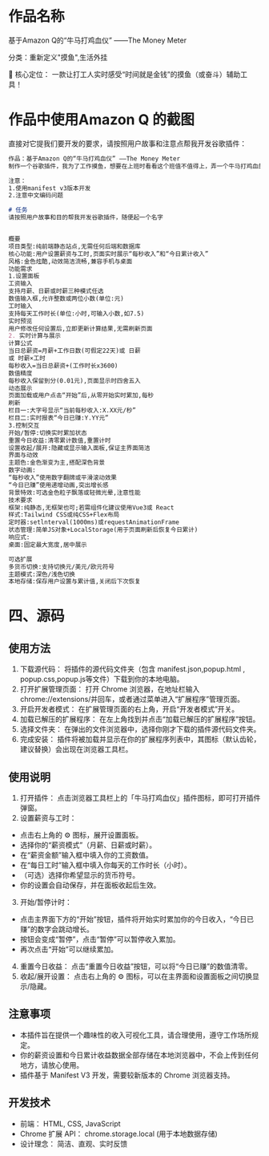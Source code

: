 # 作品名称
基于Amazon Q的“牛马打鸡血仪” ——The Money Meter

分类：重新定义"摸鱼",生活外挂


📌 核心定位： 一款让打工人实时感受“时间就是金钱”的摸鱼（或奋斗）辅助工具！


# 作品中使用Amazon Q 的截图
直接对它提我们要开发的要求，请按照用户故事和注意点帮我开发谷歌插件：
```md
作品：基于Amazon Q的“牛马打鸡血仪” ——The Money Meter
制作一个谷歌插件，我为了工作摸鱼，想要在上班时看看这个班值不值得上，弄一个牛马打鸡血的工具，让我在在公司工作或者摸鱼的时候，就能时时刻刻看到都有钱入账。

注意： 
1.使用manifest v3版本开发 
2.注意中文编码问题

# 任务 
请按照用户故事和目的帮我开发谷歌插件，随便起一个名字


概要
项目类型:纯前端静态站点,无需任何后端和数据库
核心功能:用户设置薪资与工时,页面实时展示“每秒收入”和“今日累计收入”
风格:金色炫酷,动效简洁流畅,兼容手机与桌面
功能需求
1.设置面板
工资输入
支持月薪、日薪或时薪三种模式任选
数值输入框,允许整数或两位小数(单位:元)
工时输入
支持每天工作时长(单位:小时,可输入小数,如7.5)
实时预览
用户修改任何设置后,立即更新计算结果,无需刷新页面
2. 实时计算与展示
计算公式
当日总薪资=月薪+工作日数(可假定22天)或 日薪
或 时薪×工时
每秒收入=当日总薪资+(工作时长x3600)
数值精度
每秒收入保留到分(0.01元),页面显示时四舍五入
动态展示
页面加载或用户点击“开始”后,从零开始实时累加,每秒
刷新
栏目一:大字号显示“当前每秒收入:X.XX元/秒”
栏目二:实时报表“今日已赚:Y.YY元”
3.控制交互
开始/暂停:切换实时累加状态
重置今日收益:清零累计数值,重置计时
设置收起/展开:隐藏或显示输入面板,保证主界面简洁
界面与动效
主题色:金色渐变为主,搭配深色背景
数字动画:
“每秒收入”使用数字翻牌或平滑滚动效果
“今日已赚”使用递增动画,突出增长感
背景特效:可选金色粒子飘落或轻微光晕,注意性能
技术要求
框架:纯静态,无框架也可;若需组件化建议使用Vue3或 React
样式:Tailwind CSS或纯CSS+Flex布局
定时器:setlnterval(1000ms)或requestAnimationFrame
状态管理:简单JS对象+LocalStorage(用于页面刷新后恢复今日累计)
响应式:
桌面:固定最大宽度,居中展示

可选扩展
多货币切换:支持切换元/美元/欧元符号
主题模式:深色/浅色切换
本地存储:保存用户设置与累计值,关闭后下次恢复
```

# 四、源码
## 使用方法
1. 下载源代码： 将插件的源代码文件夹（包含 manifest.json,popup.html , popup.css,popup.js等文件）下载到你的本地电脑。
2. 打开扩展管理页面： 打开 Chrome 浏览器，在地址栏输入chrome://extensions/并回车，或者通过菜单进入“扩展程序”管理页面。
3. 开启开发者模式： 在扩展管理页面的右上角，开启“开发者模式”开关。
4. 加载已解压的扩展程序： 在左上角找到并点击“加载已解压的扩展程序”按钮。
5. 选择文件夹： 在弹出的文件浏览器中，选择你刚才下载的插件源代码文件夹。
6. 完成安装： 插件将被加载并显示在你的扩展程序列表中，其图标（默认齿轮，建议替换）会出现在浏览器工具栏。
## 使用说明
1. 打开插件： 点击浏览器工具栏上的「牛马打鸡血仪」插件图标，即可打开插件弹窗。
2. 设置薪资与工时：
  - 点击右上角的 ⚙️ 图标，展开设置面板。
  - 选择你的“薪资模式”（月薪、日薪或时薪）。
  - 在“薪资金额”输入框中填入你的工资数值。
  - 在“每日工时”输入框中填入你每天的工作时长（小时）。
  - （可选）选择你希望显示的货币符号。
  - 你的设置会自动保存，并在面板收起后生效。
3. 开始/暂停计时：
  - 点击主界面下方的“开始”按钮，插件将开始实时累加你的今日收入，“今日已赚”的数字会跳动增长。
  - 按钮会变成“暂停”，点击“暂停”可以暂停收入累加。
  - 再次点击“开始”可以继续累加。
4. 重置今日收益： 点击“重置今日收益”按钮，可以将“今日已赚”的数值清零。
5. 收起/展开设置： 点击右上角的 ⚙️ 图标，可以在主界面和设置面板之间切换显示/隐藏。
## 注意事项
- 本插件旨在提供一个趣味性的收入可视化工具，请合理使用，遵守工作场所规定。
- 你的薪资设置和今日累计收益数据全部存储在本地浏览器中，不会上传到任何地方，请放心使用。
- 插件基于 Manifest V3 开发，需要较新版本的 Chrome 浏览器支持。
## 开发技术
- 前端： HTML, CSS, JavaScript
- Chrome 扩展 API： chrome.storage.local (用于本地数据存储)
- 设计理念： 简洁、直观、实时反馈

